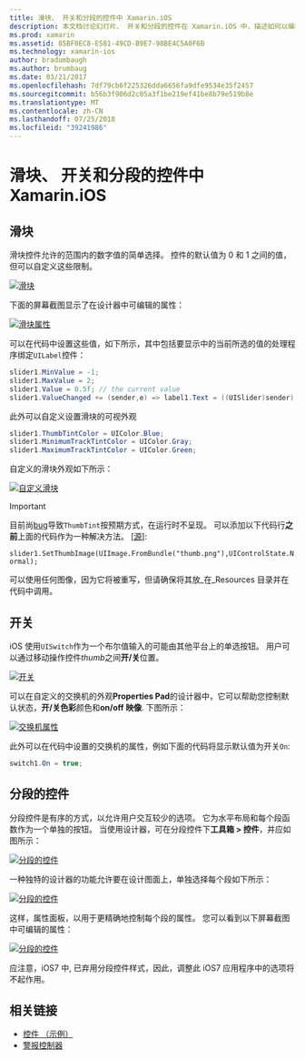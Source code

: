 ```yaml
---
title: 滑块、 开关和分段的控件中 Xamarin.iOS
description: 本文档讨论幻灯片、 开关和分段的控件在 Xamarin.iOS 中，描述如何以编程方式和 iOS 设计器使用它们。
ms.prod: xamarin
ms.assetid: 85BF0EC8-E581-49CD-B9E7-98BE4C5A0F6B
ms.technology: xamarin-ios
author: bradumbaugh
ms.author: brumbaug
ms.date: 03/21/2017
ms.openlocfilehash: 7df79cb6f225326dda6656fa9dfe9534e35f2457
ms.sourcegitcommit: b56b3f906d2c05a3f1be219ef41be8b79e519b8e
ms.translationtype: MT
ms.contentlocale: zh-CN
ms.lasthandoff: 07/25/2018
ms.locfileid: "39241986"
---
```

# <a name="sliders-switches-and-segmented-controls-in-xamarinios"></a>滑块、 开关和分段的控件中 Xamarin.iOS

<a name="Sliders" />

## <a name="sliders"></a>滑块

滑块控件允许的范围内的数字值的简单选择。 控件的默认值为 0 和 1 之间的值，但可以自定义这些限制。

 [![](slider-switch-segmented-controls-images/image25a.png "滑块")](slider-switch-segmented-controls-images/image25a.png#lightbox)

下面的屏幕截图显示了在设计器中可编辑的属性：

 [![](slider-switch-segmented-controls-images/image26a.png "滑块属性")](slider-switch-segmented-controls-images/image25a.png#lightbox)

可以在代码中设置这些值，如下所示，其中包括要显示中的当前所选的值的处理程序绑定`UILabel`控件：

```csharp
slider1.MinValue = -1;
slider1.MaxValue = 2;
slider1.Value = 0.5f; // the current value
slider1.ValueChanged += (sender,e) => label1.Text = ((UISlider)sender).Value.ToString ();
```

此外可以自定义设置滑块的可视外观

```csharp
slider1.ThumbTintColor = UIColor.Blue;
slider1.MinimumTrackTintColor = UIColor.Gray;
slider1.MaximumTrackTintColor = UIColor.Green;
```

自定义的滑块外观如下所示：

 [![](slider-switch-segmented-controls-images/image27a.png "自定义滑块")](slider-switch-segmented-controls-images/image28a.png#lightbox)

> [!IMPORTANT]
> 目前尚[bug](http://stackoverflow.com/a/19496179)导致`ThumbTint`按预期方式，在运行时不呈现。 可以添加以下代码行**之前**上面的代码作为一种解决方法。 [[源](http://stackoverflow.com/a/21396794)]:
>
> `slider1.SetThumbImage(UIImage.FromBundle("thumb.png"),UIControlState.Normal);`
> 
> 可以使用任何图像，因为它将被重写，但请确保将其放_在_Resources 目录并在代码中调用。

<a name="Switch" />

## <a name="switch"></a>开关

iOS 使用`UISwitch`作为一个布尔值输入的可能由其他平台上的单选按钮。 用户可以通过移动操作控件*thumb*之间**开/关**位置。

 [![](slider-switch-segmented-controls-images/image28a.png "开关")](slider-switch-segmented-controls-images/image28a.png#lightbox)

可以在自定义的交换机的外观**Properties Pad**的设计器中，它可以帮助您控制默认状态，**开/关色彩**颜色和**on/off 映像**. 下图所示：

 [![](slider-switch-segmented-controls-images/image29a.png "交换机属性")](slider-switch-segmented-controls-images/image29a.png#lightbox)

此外可以在代码中设置的交换机的属性，例如下面的代码将显示默认值为开关`On`:

```csharp
switch1.On = true;
```

 <a name="Segmented_Controls" />


## <a name="segmented-controls"></a>分段的控件

分段控件是有序的方式，以允许用户交互较少的选项。 它为水平布局和每个段函数作为一个单独的按钮。 当使用设计器，可在分段控件下**工具箱 > 控件**，并应如图所示：

 [![](slider-switch-segmented-controls-images/segmentedcontrol.png "分段的控件")](slider-switch-segmented-controls-images/segmentedcontrol.png#lightbox)

一种独特的设计器的功能允许要在设计图面上，单独选择每个段如下所示：

 [![](slider-switch-segmented-controls-images/segmentedcontrolselection.png "分段的控件")](slider-switch-segmented-controls-images/segmentedcontrolselection.png#lightbox)

这样，属性面板，以用于更精确地控制每个段的属性。 您可以看到以下屏幕截图中可编辑的属性：

 [![](slider-switch-segmented-controls-images/segmentedcontrolproperties.png "分段的控件")](slider-switch-segmented-controls-images/segmentedcontrolproperties.png#lightbox)

应注意，iOS7 中, 已弃用分段控件样式，因此，调整此 iOS7 应用程序中的选项将不起作用。

## <a name="related-links"></a>相关链接

- [控件 （示例）](https://developer.xamarin.com/samples/Controls/)
- [警报控制器](https://github.com/xamarin/recipes/tree/master/Recipes/ios/standard_controls/alertcontroller)
